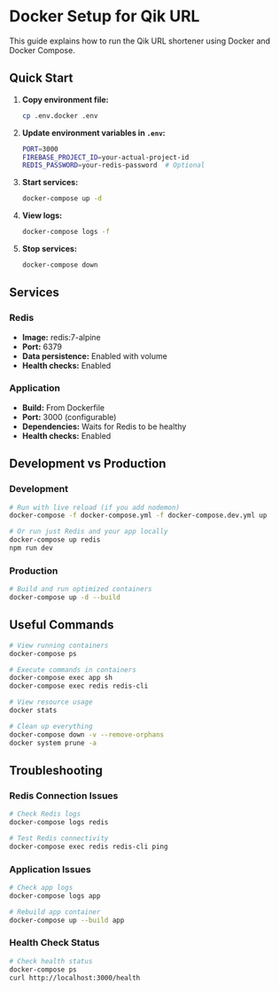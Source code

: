 # Docker Setup for Qik URL

This guide explains how to run the Qik URL shortener using Docker and Docker Compose.

## Quick Start

1. **Copy environment file:**
   ```bash
   cp .env.docker .env
   ```

2. **Update environment variables in `.env`:**
   ```bash
   PORT=3000
   FIREBASE_PROJECT_ID=your-actual-project-id
   REDIS_PASSWORD=your-redis-password  # Optional
   ```

3. **Start services:**
   ```bash
   docker-compose up -d
   ```

4. **View logs:**
   ```bash
   docker-compose logs -f
   ```

5. **Stop services:**
   ```bash
   docker-compose down
   ```

## Services

### Redis
- **Image:** redis:7-alpine
- **Port:** 6379
- **Data persistence:** Enabled with volume
- **Health checks:** Enabled

### Application
- **Build:** From Dockerfile
- **Port:** 3000 (configurable)
- **Dependencies:** Waits for Redis to be healthy
- **Health checks:** Enabled

## Development vs Production

### Development
```bash
# Run with live reload (if you add nodemon)
docker-compose -f docker-compose.yml -f docker-compose.dev.yml up

# Or run just Redis and your app locally
docker-compose up redis
npm run dev
```

### Production
```bash
# Build and run optimized containers
docker-compose up -d --build
```

## Useful Commands

```bash
# View running containers
docker-compose ps

# Execute commands in containers
docker-compose exec app sh
docker-compose exec redis redis-cli

# View resource usage
docker stats

# Clean up everything
docker-compose down -v --remove-orphans
docker system prune -a
```

## Troubleshooting

### Redis Connection Issues
```bash
# Check Redis logs
docker-compose logs redis

# Test Redis connectivity
docker-compose exec redis redis-cli ping
```

### Application Issues
```bash
# Check app logs
docker-compose logs app

# Rebuild app container
docker-compose up --build app
```

### Health Check Status
```bash
# Check health status
docker-compose ps
curl http://localhost:3000/health
```

